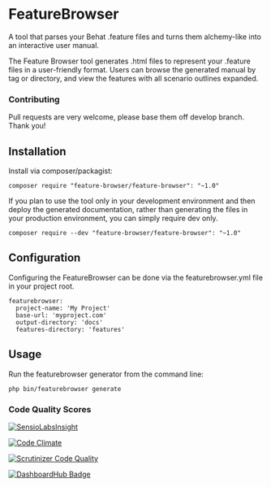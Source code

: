 # FeatureBrowser
A tool that parses your Behat .feature files and turns them alchemy-like into an interactive user manual.

The Feature Browser tool generates .html files to represent your .feature files in a user-friendly format. Users can browse the generated manual by tag or directory, and view the features with all scenario outlines expanded.

### Contributing
Pull requests are very welcome, please base them off develop branch. Thank you!

## Installation
Install via composer/packagist:
```
composer require "feature-browser/feature-browser": "~1.0"
```

If you plan to use the tool only in your development environment and then deploy the generated documentation, rather than generating the files in your production environment, you can simply require dev only.
```
composer require --dev "feature-browser/feature-browser": "~1.0"
```

## Configuration
Configuring the FeatureBrowser can be done via the featurebrowser.yml file in your project root.
```
featurebrowser:
  project-name: 'My Project'
  base-url: 'myproject.com'
  output-directory: 'docs'
  features-directory: 'features'
```

## Usage
Run the featurebrowser generator from the command line:
```
php bin/featurebrowser generate
```

### Code Quality Scores
[![SensioLabsInsight](https://insight.sensiolabs.com/projects/e3c45aee-65d9-4750-9a89-5916bc801cf8/mini.png)](https://insight.sensiolabs.com/projects/e3c45aee-65d9-4750-9a89-5916bc801cf8)

[![Code Climate](https://codeclimate.com/github/FeatureBrowser/FeatureBrowser/badges/gpa.svg)](https://codeclimate.com/github/FeatureBrowser/FeatureBrowser)

[![Scrutinizer Code Quality](https://scrutinizer-ci.com/g/FeatureBrowser/FeatureBrowser/badges/quality-score.png?b=master)](https://scrutinizer-ci.com/g/FeatureBrowser/FeatureBrowser/?branch=master)

[![DashboardHub Badge](http://badge.dashboardhub.io/badge/5555d8e0283b52.76120295 "DashboardHub Badge")](http://pipeline.dashboardhub.io/d/5555d8e0283b52.76120295)
